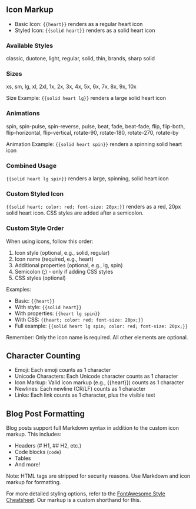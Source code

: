 ## Icon Markup

- Basic Icon: `{{heart}}` renders as a regular heart icon
- Styled Icon: `{{solid heart}}` renders as a solid heart icon

### Available Styles

classic, duotone, light, regular, solid, thin, brands, sharp solid

### Sizes

xs, sm, lg, xl, 2xl, 1x, 2x, 3x, 4x, 5x, 6x, 7x, 8x, 9x, 10x

Size Example: `{{solid heart lg}}` renders a large solid heart icon

### Animations

spin, spin-pulse, spin-reverse, pulse, beat, fade, beat-fade, flip, flip-both, flip-horizontal, flip-vertical, rotate-90, rotate-180, rotate-270, rotate-by

Animation Example: `{{solid heart spin}}` renders a spinning solid heart icon

### Combined Usage

`{{solid heart lg spin}}` renders a large, spinning, solid heart icon

### Custom Styled Icon

`{{solid heart; color: red; font-size: 20px;}}` renders as a red, 20px solid heart icon. CSS styles are added after a semicolon.

### Custom Style Order

When using icons, follow this order:

1. Icon style (optional, e.g., solid, regular)
2. Icon name (required, e.g., heart)
3. Additional properties (optional, e.g., lg, spin)
4. Semicolon (;) - only if adding CSS styles
5. CSS styles (optional)

Examples:

- Basic: `{{heart}}`
- With style: `{{solid heart}}`
- With properties: `{{heart lg spin}}`
- With CSS: `{{heart; color: red; font-size: 20px;}}`
- Full example: `{{solid heart lg spin; color: red; font-size: 20px;}}`

Remember: Only the icon name is required. All other elements are optional.

## Character Counting

- Emoji: Each emoji counts as 1 character
- Unicode Characters: Each Unicode character counts as 1 character
- Icon Markup: Valid icon markup (e.g., {{heart}}) counts as 1 character
- Newlines: Each newline (CR/LF) counts as 1 character
- Links: Each link counts as 1 character, plus the visible text

## Blog Post Formatting

Blog posts support full Markdown syntax in addition to the custom icon markup. This includes:

- Headers (# H1, ## H2, etc.)
- Code blocks (`code`)
- Tables
- And more!

Note: HTML tags are stripped for security reasons. Use Markdown and icon markup for formatting.

For more detailed styling options, refer to the [FontAwesome Style Cheatsheet](https://docs.fontawesome.com/web/style/style-cheatsheet). Our markup is a custom shorthand for this.
